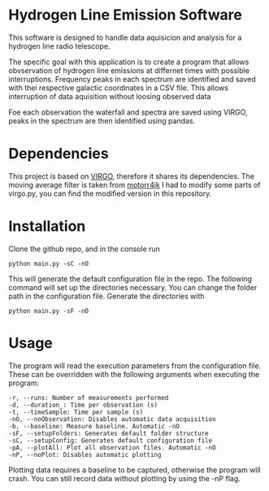 # Hydrogen Line Emission Software
This software is designed to handle data aquisicion and analysis for a hydrogen line radio telescope. 

The specific goal with this application is to create a program that allows obvservation of hydrogen line emissions at differnet times with possible interruptions. Frequency peaks in each spectrum are identified and saved with thei respective galactic coordinates in a CSV file. This allows interruption of data aquisition without loosing observed data 

Foe each observation the waterfall and spectra are saved using VIRGO, peaks in the spectrum are then identified using pandas.

# Dependencies
This project is based on [VIRGO](https://github.com/0xCoto/VIRGO), therefore it shares its dependencies. The moving average filter is taken from [motorr4ik](https://github.com/motorrr4ik/moving_average_filters)
I had to modify some parts of virgo.py, you can find the modified version in this repository. 

# Installation
Clone the github repo, and in the console run

```
python main.py -sC -nO
```

This will generate the default configuration file in the repo. The following command will set up the directories necessary. You can change the folder path in the configuration file. 
Generate the directories with

```
python main.py -sF -nO
```


# Usage
The program will read the execution parameters from the configuration file. These can be overridden with the following arguments when executing the program:

```
-r, --runs: Number of measurements performed
-d, --duration_: Time per observation (s)
-t, --timeSample: Time per sample (s)
-nO, --noObservation: Disables automatic data acquisition
-b, --baseline: Measure baseline. Automatic -nO
-sF, --setupFolders: Generates default folder structure
-sC, --setupConfig: Generates default configuration file
-pA, --plotAll: Plot all observation files. Automatic -nO
-nP, --noPlot: Disables automatic plotting
```

Plotting data requires a baseline to be captured, otherwise the program will crash. You can still record data without plotting by using the -nP flag. 

